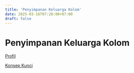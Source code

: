 ```yaml
---
title: 'Penyimpanan Keluarga Kolom'
date: 2025-03-16T07:20:00+07:00
draft: false
---
```


# Penyimpanan Keluarga Kolom

[Profil](./profil/)

[Konsep Kunci](./konsep-kunci/)
